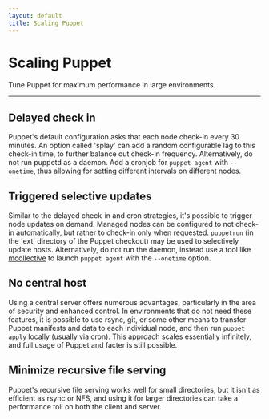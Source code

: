 ```yaml
---
layout: default
title: Scaling Puppet
---
```


Scaling Puppet
==============

Tune Puppet for maximum performance in large environments.

* * *

Delayed check in
----------------

Puppet's default configuration asks that each node check-in every 30 minutes.  An option called 'splay' can add a random configurable lag to this check-in time, to further balance out check-in frequency.  Alternatively, do not run puppetd as a daemon.  Add a cronjob for `puppet agent` with `--onetime`, thus allowing for setting different intervals on different nodes.

Triggered selective updates
---------------------------

Similar to the delayed check-in and cron strategies, it's possible to trigger node updates on demand.  Managed nodes can be configured to not check-in automatically, but rather to check-in only when requested.  `puppetrun` (in the 'ext' directory of the Puppet checkout) may be used to selectively update hosts.  Alternatively, do not run the daemon, instead use a tool like [mcollective](http://www.puppetlabs.com/mcollective/introduction/) to launch `puppet agent` with the `--onetime` option.

No central host
---------------

Using a central server offers numerous advantages, particularly in the area of security and enhanced control.  In environments that do not need these features, it is possible to use rsync, git, or some other means to transfer Puppet manifests and data to each individual node, and then run `puppet apply` locally (usually via cron).   This approach scales essentially infinitely, and full usage of Puppet and facter is still possible.

Minimize recursive file serving
-------------------------------

Puppet's recursive file serving works well for small directories, but it isn't as efficient as rsync or NFS, and using it for larger directories can take a performance toll on both the client and server.

